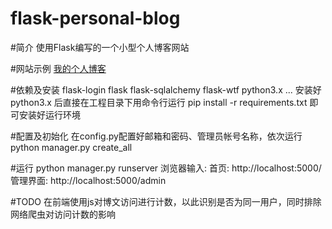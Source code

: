 # flask-personal-blog

#简介
使用Flask编写的一个小型个人博客网站

#网站示例
[我的个人博客](https://xrlin.tk)

#依赖及安装
flask-login flask flask-sqlalchemy flask-wtf python3.x ...
安装好python3.x 后直接在工程目录下用命令行运行 pip install -r requirements.txt
即可安装好运行环境

#配置及初始化
在config.py配置好邮箱和密码、管理员帐号名称，依次运行
python manager.py create_all

#运行
python manager.py runserver
浏览器输入:
首页: http://localhost:5000/
管理界面: http://localhost:5000/admin

#TODO
在前端使用js对博文访问进行计数，以此识别是否为同一用户，同时排除网络爬虫对访问计数的影响

